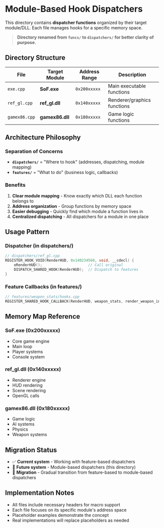 # Module-Based Hook Dispatchers

This directory contains **dispatcher functions** organized by their target module/DLL. Each file manages hooks for a specific memory space.

> **Directory renamed from `funcs/` to `dispatchers/` for better clarity of purpose.**

## Directory Structure

| File | Target Module | Address Range | Description |
|------|---------------|---------------|-------------|
| `exe.cpp` | **SoF.exe** | `0x200xxxxx` | Main executable functions |
| `ref_gl.cpp` | **ref_gl.dll** | `0x140xxxxx` | Renderer/graphics functions |
| `gamex86.cpp` | **gamex86.dll** | `0x180xxxxx` | Game logic functions |

## Architecture Philosophy

### **Separation of Concerns**
- **`dispatchers/`** = "Where to hook" (addresses, dispatching, module mapping)
- **`features/`** = "What to do" (business logic, callbacks)

### **Benefits**
1. **Clear module mapping** - Know exactly which DLL each function belongs to
2. **Address organization** - Group functions by memory space
3. **Easier debugging** - Quickly find which module a function lives in
4. **Centralized dispatching** - All dispatchers for a module in one place

## Usage Pattern

### **Dispatcher (in dispatchers/)**
```cpp
// dispatchers/ref_gl.cpp
REGISTER_HOOK_VOID(RenderHUD, 0x140234560, void, __cdecl) {
    oRenderHUD();                     // Call original
    DISPATCH_SHARED_HOOK(RenderHUD);  // Dispatch to features
}
```

### **Feature Callbacks (in features/)**
```cpp
// features/weapon_stats/hooks.cpp  
REGISTER_SHARED_HOOK_CALLBACK(RenderHUD, weapon_stats, render_weapon_info, 75);
```

## Memory Map Reference

### **SoF.exe (0x200xxxxx)**
- Core game engine
- Main loop
- Player systems
- Console system

### **ref_gl.dll (0x140xxxxx)**  
- Renderer engine
- HUD rendering
- Scene rendering
- OpenGL calls

### **gamex86.dll (0x180xxxxx)**
- Game logic
- AI systems  
- Physics
- Weapon systems

## Migration Status

- ✅ **Current system** - Working with feature-based dispatchers
- 🚧 **Future system** - Module-based dispatchers (this directory)
- 🔄 **Migration** - Gradual transition from feature-based to module-based dispatchers

## Implementation Notes

- All files include necessary headers for macro support
- Each file focuses on its specific module's address space
- Placeholder examples demonstrate the concept
- Real implementations will replace placeholders as needed
